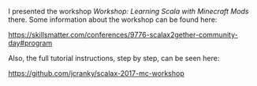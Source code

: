 
I presented the workshop _Workshop: Learning Scala with Minecraft Mods_ there. Some information about the
workshop can be found here: 

https://skillsmatter.com/conferences/9776-scalax2gether-community-day#program

Also, the full tutorial instructions, step by step, can be seen here:

https://github.com/jcranky/scalax-2017-mc-workshop
